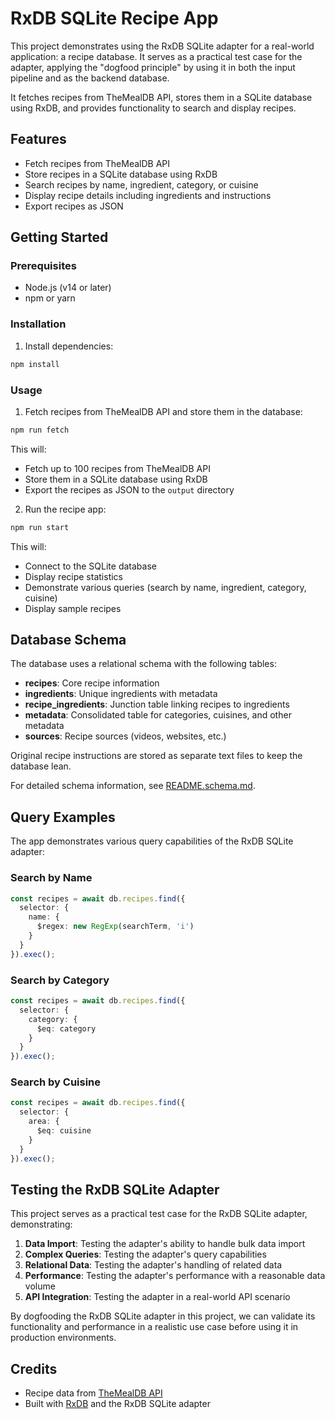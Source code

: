 # RxDB SQLite Recipe App

This project demonstrates using the RxDB SQLite adapter for a real-world application: a recipe database. It serves as a practical test case for the adapter, applying the "dogfood principle" by using it in both the input pipeline and as the backend database.

It fetches recipes from TheMealDB API, stores them in a SQLite database using RxDB, and provides functionality to search and display recipes.

## Features

- Fetch recipes from TheMealDB API
- Store recipes in a SQLite database using RxDB
- Search recipes by name, ingredient, category, or cuisine
- Display recipe details including ingredients and instructions
- Export recipes as JSON

## Getting Started

### Prerequisites

- Node.js (v14 or later)
- npm or yarn

### Installation

1. Install dependencies:

```bash
npm install
```

### Usage

1. Fetch recipes from TheMealDB API and store them in the database:

```bash
npm run fetch
```

This will:
- Fetch up to 100 recipes from TheMealDB API
- Store them in a SQLite database using RxDB
- Export the recipes as JSON to the `output` directory

2. Run the recipe app:

```bash
npm run start
```

This will:
- Connect to the SQLite database
- Display recipe statistics
- Demonstrate various queries (search by name, ingredient, category, cuisine)
- Display sample recipes

## Database Schema

The database uses a relational schema with the following tables:

- **recipes**: Core recipe information
- **ingredients**: Unique ingredients with metadata
- **recipe_ingredients**: Junction table linking recipes to ingredients
- **metadata**: Consolidated table for categories, cuisines, and other metadata
- **sources**: Recipe sources (videos, websites, etc.)

Original recipe instructions are stored as separate text files to keep the database lean.

For detailed schema information, see [README.schema.md](./README.schema.md).

## Query Examples

The app demonstrates various query capabilities of the RxDB SQLite adapter:

### Search by Name

```typescript
const recipes = await db.recipes.find({
  selector: {
    name: {
      $regex: new RegExp(searchTerm, 'i')
    }
  }
}).exec();
```

### Search by Category

```typescript
const recipes = await db.recipes.find({
  selector: {
    category: {
      $eq: category
    }
  }
}).exec();
```

### Search by Cuisine

```typescript
const recipes = await db.recipes.find({
  selector: {
    area: {
      $eq: cuisine
    }
  }
}).exec();
```

## Testing the RxDB SQLite Adapter

This project serves as a practical test case for the RxDB SQLite adapter, demonstrating:

1. **Data Import**: Testing the adapter's ability to handle bulk data import
2. **Complex Queries**: Testing the adapter's query capabilities
3. **Relational Data**: Testing the adapter's handling of related data
4. **Performance**: Testing the adapter's performance with a reasonable data volume
5. **API Integration**: Testing the adapter in a real-world API scenario

By dogfooding the RxDB SQLite adapter in this project, we can validate its functionality and performance in a realistic use case before using it in production environments.

## Credits

- Recipe data from [TheMealDB API](https://www.themealdb.com/api.php)
- Built with [RxDB](https://rxdb.info/) and the RxDB SQLite adapter
